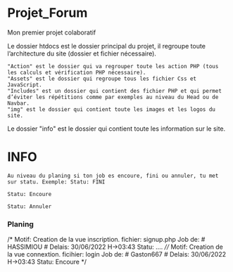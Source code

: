 # Projet_Forum
Mon premier projet colaboratif

Le dossier htdocs est le dossier principal du projet, il regroupe toute l’architecture du site (dossier et fichier nécessaire).

    "Action" est le dossier qui va regrouper toute les action PHP (tous les calculs et vérification PHP nécessaire).
    "Assets" est le dossier qui regroupe tous les fichier Css et JavaScript.
    "Includes" est un dossier qui contient des fichier PHP et qui permet d’éviter les répétitions comme par exemples au niveau du Head ou de Navbar.
    "img" est le dossier qui contient toute les images et les logos du site.

Le dossier "info" est le dossier qui contient toute les information sur le site.

# INFO
    Au niveau du planing si ton job es encoure, fini ou annuler, tu met sur statu. Exemple: Statu: FINI 
                                                                                                 Statu: Encoure
                                                                                                 Statu: Annuler

### Planing
/* 
Motif: Creation de la vue inscription.
fichier: signup.php 
Job de: # HASSIMIOU #
Delais: 30/06/2022 H->03:43
Statu: ....
*//* 
Motif: Creation de la vue connextion.
ficihier:  login
Job de: # Gaston667 #
Delais: 30/06/2022 H->03:43
Statu: Encoure
*/
